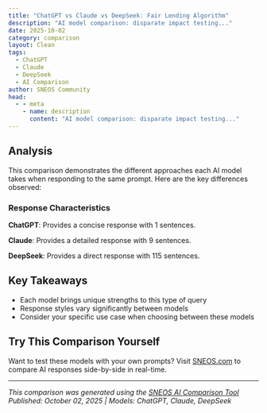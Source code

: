 ```yaml
---
title: "ChatGPT vs Claude vs DeepSeek: Fair Lending Algorithm"
description: "AI model comparison: disparate impact testing..."
date: 2025-10-02
category: comparison
layout: Clean
tags:
  - ChatGPT
  - Claude
  - DeepSeek
  - AI Comparison
author: SNEOS Community
head:
  - - meta
    - name: description
      content: "AI model comparison: disparate impact testing..."
---
```


<ChatComparison
  title="ChatGPT vs Claude vs DeepSeek: Fair Lending Algorithm"
  prompt="disparate impact testing"
  :responses='{
    "ChatGPT": "Error calling OpenAI API.",
    "Claude": "# Disparate Impact Testing\n\n## Definition\nDisparate impact testing is a legal framework used to identify discrimination that occurs when a seemingly neutral policy, practice, or decision-making process disproportionately affects members of a protected class, regardless of intent.\n\n## Key Components\n\n### 1. **The Four-Fifths Rule**\n- Most common statistical test for disparate impact\n- Compares selection rates between groups\n- If the selection rate for any protected group is less than 80% of the highest group\u0027s rate, disparate impact may exist\n- **Formula**: (Selection rate of protected group) \u00F7 (Selection rate of comparison group) \u003C 0.8\n\n### 2. **Statistical Significance Testing**\n- Chi-square tests\n- Standard deviation analysis\n- Z-score calculations\n- Confidence intervals\n\n## Legal Framework\n\n### Three-Step Process:\n1. **Prima Facie Case**: Plaintiff shows statistical disparity\n2. **Business Necessity Defense**: Defendant proves practice is job-related and consistent with business necessity\n3. **Alternative Practice**: Plaintiff shows less discriminatory alternatives exist\n\n## Applications\n\n### Employment\n- Hiring and recruitment\n- Promotions and assignments\n- Performance evaluations\n- Layoffs and terminations\n\n### Other Areas\n- Housing (Fair Housing Act)\n- Credit and lending (ECOA)\n- Education admissions\n- Insurance underwriting\n\n## Best Practices\n\n### For Organizations:\n- Regular statistical monitoring\n- Document business justification for practices\n- Explore alternative methods\n- Validate selection criteria\n- Maintain detailed records\n\n### Analysis Considerations:\n- Sample size adequacy\n- Appropriate comparison groups\n- Multiple testing corrections\n- Practical vs. statistical significance\n- Intersectionality effects\n\n## Limitations and Criticisms\n- May not capture all forms of discrimination\n- Can conflict with diversity goals\n- Statistical complexity\n- Varying legal interpretations across jurisdictions\n\nWould you like me to elaborate on any specific aspect of disparate impact testing?",
    "DeepSeek": "Of course. This is a critical and nuanced topic in data ethics, law, and machine learning. Here is a comprehensive overview of disparate impact testing.\n\n### 1. What is Disparate Impact?\n\nDisparate impact (also known as \u0022adverse impact\u0022) is a legal and analytical concept that refers to **facially neutral policies, practices, or systems that have a disproportionately negative effect on a protected group**, even if there was no *intent* to discriminate.\n\n*   **Key Distinction:** It\u0027s different from **disparate treatment**, which is *intentional* discrimination (e.g., \u0022we don\u0027t hire women for this job\u0022).\n*   **The Core Idea:** A model can be \u0022blind\u0022 to race or gender in its code, but if it uses proxies for those attributes (e.g., zip code as a proxy for race, or university major as a proxy for gender), it can still produce discriminatory outcomes.\n\nDisparate impact testing is the statistical process used to detect this kind of unintended discrimination.\n\n---\n\n### 2. The Legal Foundation: The \u002280% Rule\u0022 (Four-Fifths Rule)\n\nThe most common and legally recognized standard for disparate impact testing in the United States is the **Four-Fifths Rule**, established by the Uniform Guidelines on Employee Selection Procedures (1978).\n\n*   **How it Works:**\n    1.  Calculate the selection rate for each group (e.g., the percentage of applicants who were hired, given a loan, or received a positive prediction).\n        *   \u0060Selection Rate = (Number of Selected Group Members) / (Total Applicants in that Group)\u0060\n    2.  Identify the group with the highest selection rate (the \u0022advantaged\u0022 group).\n    3.  Compare the selection rate of each other group (the \u0022disadvantaged\u0022 groups) to the highest rate.\n    4.  **The Rule:** If the selection rate for any disadvantaged group is less than **80% (4/5ths)** of the selection rate for the advantaged group, a prima facie case of adverse impact is established.\n\n*   **Example:**\n    *   **Group A (Advantaged):** 100 applicants, 50 hired. **Selection Rate = 50%**\n    *   **Group B (Disadvantaged):** 60 applicants, 20 hired. **Selection Rate = 33.3%**\n    *   **Calculation:** \u006033.3% / 50% = 0.666\u0060 or **66.6%**\n    *   **Interpretation:** Since 66.6% is less than 80%, this hiring practice would trigger a disparate impact warning for Group B.\n\n**Important Caveats about the 80% Rule:**\n*   **A Rule of Thumb, Not Law:** It\u0027s a regulatory guideline, not a strict legal statute. Courts often use it as a starting point.\n*   **Statistical Significance:** Regulators and courts also consider whether the difference is statistically significant (e.g., using a chi-squared test or a Z-test for two proportions). A small difference that passes the 80% rule but is statistically significant due to a very large sample size might still be scrutinized.\n*   **Practical Significance:** The magnitude of the difference and the context matter.\n\n---\n\n### 3. Broader Statistical Measures for Disparate Impact\n\nBeyond the 80% rule, data scientists use several other metrics to get a fuller picture of fairness. These are especially important in machine learning where outcomes are probabilistic.\n\n| Metric | Formula | Interpretation |\n| :--- | :--- | :--- |\n| **Risk Ratio** (aka Rate Ratio) | \u0060SR_Disadvantaged / SR_Advantaged\u0060 | This is the core of the 80% rule. A value \u003C 0.8 indicates potential disparate impact. |\n| **Risk Difference** | \u0060SR_Disadvantaged - SR_Advantaged\u0060 | Measures the absolute gap in outcomes. Useful for understanding the real-world impact. |\n| **Odds Ratio** | \u0060(SR_D / (1 - SR_D)) / (SR_A / (1 - SR_A))\u0060 | Common in statistics. An odds ratio of 1 indicates no disparity. Values far from 1 indicate a disparity. |\n| **Standardized Mean Difference** (SMD or Cohen\u0027s d) | \u0060(Mean_Score_A - Mean_Score_B) / Pooled_Standard_Deviation\u0060 | Used for continuous outcomes (e.g., credit scores). Measures the size of the difference between groups. |\n\n---\n\n### 4. The Testing Process: A Step-by-Step Guide\n\nHere is a practical workflow for conducting disparate impact testing on a model or process.\n\n1.  **Define the Population and Outcome:**\n    *   What is the decision being made? (e.g., hiring, loan approval, ad targeting).\n    *   What is the favorable outcome? (e.g., \u0022hired,\u0022 \u0022loan approved,\u0022 \u0022shown high-paying job ad\u0022).\n\n2.  **Identify Protected Groups:**\n    *   Determine which legally protected characteristics are relevant (e.g., race, sex, age (40\u002B), religion, national origin).\n    *   **Crucial Step:** You need data on these attributes to test for disparity. This often requires careful handling for privacy and legal compliance.\n\n3.  **Calculate Selection Rates:**\n    *   For each protected group, calculate the rate at which they receive the favorable outcome.\n\n4.  **Apply the 80% Rule:**\n    *   Compare the selection rates of all groups to the group with the highest rate.\n\n5.  **Conduct Statistical Significance Testing:**\n    *   Perform a **chi-squared test of independence** or a **Z-test for two proportions** to determine if the observed disparity is unlikely to have occurred by random chance.\n    *   **p-value \u003C 0.05** typically indicates a statistically significant disparity.\n\n6.  **Interpret and Report:**\n    *   If a disparity is found (fails the 80% rule *and* is statistically significant), the process has a disparate impact.\n    *   The burden then shifts to the organization to demonstrate a \u0022business necessity\u0022 for the practice (the next step).\n\n---\n\n### 5. What Happens If You Find Disparate Impact?\n\nFinding a disparate impact does not automatically mean the practice is illegal. It creates a legal presumption of discrimination, which the organization can rebut.\n\nThe standard defense is the **\u0022Business Necessity\u0022** or **\u0022Job-Relatedness\u0022** defense. The organization must prove that:\n1.  The practice is **necessary** to achieve a substantial, legitimate, non-discriminatory business goal.\n2.  The practice is **predictive of successful performance** (in employment) or **creditworthiness** (in lending).\n3.  There is **no equally effective alternative practice** that would achieve the same goal with a less discriminatory impact.\n\nIf no such justification exists, the organization must change or abandon the practice.\n\n---\n\n### 6. Special Considerations in Machine Learning\n\nTesting for disparate impact in ML models adds layers of complexity:\n\n*   **At What Threshold?** Model predictions are often scores (e.g., a probability from 0 to 1). You must choose a **classification threshold** (e.g., 0.7) to convert the score into a binary decision (approve/deny). Disparate impact can change dramatically based on this threshold.\n*   **Multiple Testing:** When testing for multiple protected attributes (race, gender, age), the chance of a false positive increases. Corrections like the Bonferroni adjustment may be needed.\n*   **Intersectional Fairness:** Disparate impact can be worse for individuals at the intersection of multiple protected groups (e.g., Black women). Testing for these subgroups is important but challenging due to small sample sizes.\n*   **Proxy Variables:** The model may not use \u0060race\u0060, but it might use \u0060zip code\u0060, \u0060shopping patterns\u0060, or \u0060web browsing history\u0060, which can be very strong proxies for protected attributes.\n\n### Summary\n\nDisparate impact testing is a essential safeguard against unintentional discrimination in automated systems and human processes. It moves beyond intent to focus squarely on **outcomes**. By using the 80% rule as a starting point and supplementing it with statistical tests and a broader set of metrics, organizations can proactively identify and mitigate unfair biases in their operations, ensuring they are both legally compliant and ethically sound."
  }'
  published-date="13:38"
/>

## Analysis

This comparison demonstrates the different approaches each AI model takes when responding to the same prompt. Here are the key differences observed:

### Response Characteristics

**ChatGPT**: Provides a concise response with 1 sentences. 

**Claude**: Provides a detailed response with 9 sentences. 

**DeepSeek**: Provides a direct response with 115 sentences. 

## Key Takeaways

- Each model brings unique strengths to this type of query
- Response styles vary significantly between models
- Consider your specific use case when choosing between these models

## Try This Comparison Yourself

Want to test these models with your own prompts? Visit [SNEOS.com](https://sneos.com) to compare AI responses side-by-side in real-time.

---

*This comparison was generated using the [SNEOS AI Comparison Tool](https://sneos.com)*
*Published: October 02, 2025 | Models: ChatGPT, Claude, DeepSeek*
